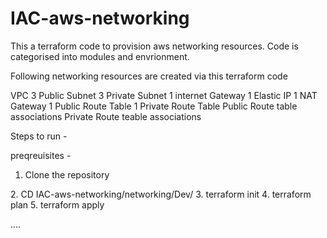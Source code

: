 # IAC-aws-networking

This a terraform code to provision aws networking resources. Code is categorised into modules and envrionment. 

Following networking resources are created via this terraform code

VPC
3 Public Subnet
3 Private Subnet
1 internet Gateway
1 Elastic IP
1 NAT Gateway
1 Public Route Table
1 Private Route Table
Public Route table associations
Private Route teable associations

Steps to run - 

preqreuisites - 



1. Clone the repository
<Unzip here>
2. CD IAC-aws-networking/networking/Dev/
3. terraform init
4. terraform plan
5. terraform apply

....